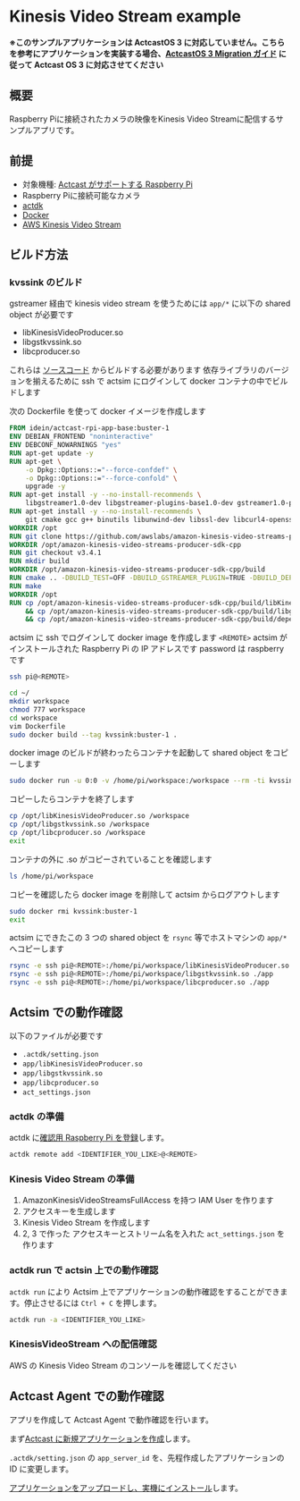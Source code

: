 # Kinesis Video Stream example

**※このサンプルアプリケーションは ActcastOS 3 に対応していません。こちらを参考にアプリケーションを実装する場合、[ActcastOS 3 Migration ガイド](https://actcast.io/docs/ja/ApplicationDevelopment/ForActcastOS3/) に従って Actcast OS 3 に対応させてください**

## 概要
Raspberry Piに接続されたカメラの映像をKinesis Video Streamに配信するサンプルアプリです。

## 前提

- 対象機種: [Actcast がサポートする Raspberry Pi](https://actcast.io/docs/ja/SupportedDevices/RaspberryPi/)
- Raspberry Piに接続可能なカメラ
- [actdk](https://actcast.io/docs/ja/ForVendor/ApplicationDevelopment/GettingStarted/ActDK/)
- [Docker](https://www.docker.com/)
- [AWS Kinesis Video Stream](https://docs.aws.amazon.com/ja_jp/kinesisvideostreams/latest/dg/producer-sdk-cpp.html)

## ビルド方法

### kvssink のビルド

gstreamer 経由で kinesis video stream を使うためには `app/*` に以下の shared object が必要です

- libKinesisVideoProducer.so
- libgstkvssink.so
- libcproducer.so

これらは [ソースコード](https://github.com/awslabs/amazon-kinesis-video-streams-producer-sdk-cpp) からビルドする必要があります
依存ライブラリのバージョンを揃えるために ssh で actsim にログインして docker コンテナの中でビルドします

次の Dockerfile を使って docker イメージを作成します

```Dockerfile
FROM idein/actcast-rpi-app-base:buster-1
ENV DEBIAN_FRONTEND "noninteractive"
ENV DEBCONF_NOWARNINGS "yes"
RUN apt-get update -y
RUN apt-get \
    -o Dpkg::Options::="--force-confdef" \
    -o Dpkg::Options::="--force-confold" \
    upgrade -y
RUN apt-get install -y --no-install-recommends \
    libgstreamer1.0-dev libgstreamer-plugins-base1.0-dev gstreamer1.0-plugins-base-apps gstreamer1.0-plugins-bad gstreamer1.0-plugins-good gstreamer1.0-plugins-ugly gstreamer1.0-tools
RUN apt-get install -y --no-install-recommends \
    git cmake gcc g++ binutils libunwind-dev libssl-dev libcurl4-openssl-dev liblog4cplus-dev make autoconf build-essential
WORKDIR /opt
RUN git clone https://github.com/awslabs/amazon-kinesis-video-streams-producer-sdk-cpp.git
WORKDIR /opt/amazon-kinesis-video-streams-producer-sdk-cpp
RUN git checkout v3.4.1
RUN mkdir build
WORKDIR /opt/amazon-kinesis-video-streams-producer-sdk-cpp/build
RUN cmake .. -DBUILD_TEST=OFF -DBUILD_GSTREAMER_PLUGIN=TRUE -DBUILD_DEPENDENCIES=OFF -DCMAKE_INSTALL_PREFIX=.
RUN make
WORKDIR /opt
RUN cp /opt/amazon-kinesis-video-streams-producer-sdk-cpp/build/libKinesisVideoProducer.so /opt \
    && cp /opt/amazon-kinesis-video-streams-producer-sdk-cpp/build/libgstkvssink.so /opt \
    && cp /opt/amazon-kinesis-video-streams-producer-sdk-cpp/build/dependency/libkvscproducer/kvscproducer-src/libcproducer.so /opt
```

actsim に ssh でログインして docker image を作成します
`<REMOTE>` actsim がインストールされた Raspberry Pi の IP アドレスです
password は raspberry です

```bash
ssh pi@<REMOTE>
```

```bash
cd ~/
mkdir workspace
chmod 777 workspace
cd workspace
vim Dockerfile
sudo docker build --tag kvssink:buster-1 .
```

docker image のビルドが終わったらコンテナを起動して shared object をコピーします

```bash
sudo docker run -u 0:0 -v /home/pi/workspace:/workspace --rm -ti kvssink:buster-1 /bin/bash
```

コピーしたらコンテナを終了します

```bash
cp /opt/libKinesisVideoProducer.so /workspace
cp /opt/libgstkvssink.so /workspace
cp /opt/libcproducer.so /workspace
exit
```

コンテナの外に .so がコピーされていることを確認します

```bash
ls /home/pi/workspace
```

コピーを確認したら docker image を削除して actsim からログアウトします

```bash
sudo docker rmi kvssink:buster-1
exit
```

actsim にできたこの 3 つの shared object を `rsync` 等でホストマシンの `app/*` へコピーします

```bash
rsync -e ssh pi@<REMOTE>:/home/pi/workspace/libKinesisVideoProducer.so ./app
rsync -e ssh pi@<REMOTE>:/home/pi/workspace/libgstkvssink.so ./app
rsync -e ssh pi@<REMOTE>:/home/pi/workspace/libcproducer.so ./app
```

## Actsim での動作確認

以下のファイルが必要です

- `.actdk/setting.json`
- `app/libKinesisVideoProducer.so`
- `app/libgstkvssink.so`
- `app/libcproducer.so`
- `act_settings.json`

### actdk の準備

actdk に[確認用 Raspberry Pi を登録](https://actcast.io/docs/ja/ForVendor/ApplicationDevelopment/GettingStarted/TestInLocalDevice/#%e7%a2%ba%e8%aa%8d%e7%94%a8-raspberry-pi-%e3%81%ae%e7%99%bb%e9%8c%b2)します。

```bash
actdk remote add <IDENTIFIER_YOU_LIKE>@<REMOTE>
```

### Kinesis Video Stream の準備

1. AmazonKinesisVideoStreamsFullAccess を持つ IAM User を作ります
2. アクセスキーを生成します
3. Kinesis Video Stream を作成します
4. 2, 3 で作った アクセスキーとストリーム名を入れた `act_settings.json` を作ります

### actdk run で actsin 上での動作確認

`actdk run` により Actsim 上でアプリケーションの動作確認をすることができます。停止させるには `Ctrl + C` を押します。

```bash
actdk run -a <IDENTIFIER_YOU_LIKE>
```

### KinesisVideoStream への配信確認

AWS の Kinesis Video Stream のコンソールを確認してください

## Actcast Agent での動作確認

アプリを作成して Actcast Agent で動作確認を行います。

まず[Actcast に新規アプリケーションを作成](https://actcast.io/docs/ja/ForVendor/ApplicationDevelopment/GettingStarted/CreateProject/)します。

`.actdk/setting.json` の `app_server_id` を、先程作成したアプリケーションの ID に変更します。

[アプリケーションをアップロードし、実機にインストール](https://actcast.io/docs/ja/ForVendor/ApplicationDevelopment/GettingStarted/TestViaActcast/)します。


